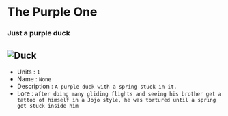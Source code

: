 # The Purple One
### Just a purple duck
![Duck](/imgs/bg-free/purple.png)
--- 
- Units : `1`
- Name : `None`
- Description : `A purple duck with a spring stuck in it.`
- Lore : `after doing many gliding flights and seeing his brother get a tattoo of himself in a Jojo style, he was tortured until a spring got stuck inside him`